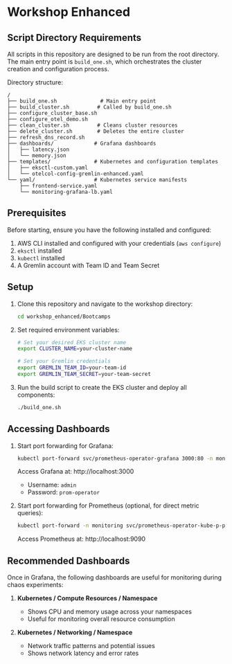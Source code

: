 # Workshop Enhanced

## Script Directory Requirements

All scripts in this repository are designed to be run from the root directory. The main entry point is `build_one.sh`, which orchestrates the cluster creation and configuration process.

Directory structure:
```
/
├── build_one.sh              # Main entry point
├── build_cluster.sh         # Called by build_one.sh
├── configure_cluster_base.sh
├── configure_otel_demo.sh
├── clean_cluster.sh         # Cleans cluster resources
├── delete_cluster.sh        # Deletes the entire cluster
├── refresh_dns_record.sh
├── dashboards/             # Grafana dashboards
│   ├── latency.json
│   └── memory.json
├── templates/              # Kubernetes and configuration templates
│   ├── eksctl-custom.yaml
│   └── otelcol-config-gremlin-enhanced.yaml
└── yaml/                   # Kubernetes service manifests
    ├── frontend-service.yaml
    └── monitoring-grafana-lb.yaml
```

## Prerequisites

Before starting, ensure you have the following installed and configured:

1. AWS CLI installed and configured with your credentials (`aws configure`)
2. `eksctl` installed
3. `kubectl` installed
4. A Gremlin account with Team ID and Team Secret

## Setup

1. Clone this repository and navigate to the workshop directory:
   ```bash
   cd workshop_enhanced/Bootcamps
   ```

2. Set required environment variables:
   ```bash
   # Set your desired EKS cluster name
   export CLUSTER_NAME=your-cluster-name
   
   # Set your Gremlin credentials
   export GREMLIN_TEAM_ID=your-team-id
   export GREMLIN_TEAM_SECRET=your-team-secret
   ```

3. Run the build script to create the EKS cluster and deploy all components:
   ```bash
   ./build_one.sh
   ```

## Accessing Dashboards

1. Start port forwarding for Grafana:
   ```bash
   kubectl port-forward svc/prometheus-operator-grafana 3000:80 -n monitoring &
   ```
   Access Grafana at: http://localhost:3000
   - Username: `admin`
   - Password: `prom-operator`

2. Start port forwarding for Prometheus (optional, for direct metric queries):
   ```bash
   kubectl port-forward -n monitoring svc/prometheus-operator-kube-p-prometheus 9090:9090 &
   ```
   Access Prometheus at: http://localhost:9090

## Recommended Dashboards

Once in Grafana, the following dashboards are useful for monitoring during chaos experiments:

1. **Kubernetes / Compute Resources / Namespace**
   - Shows CPU and memory usage across your namespaces
   - Useful for monitoring overall resource consumption

2. **Kubernetes / Networking / Namespace**
   - Network traffic patterns and potential issues
   - Shows network latency and error rates
